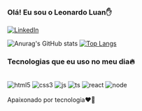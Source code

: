 ### Olá! Eu sou o Leonardo Luan✋


[![LinkedIn](https://img.shields.io/badge/LinkedIn-0077B5?style=for-the-badge&logo=linkedin&logoColor=white)](https://www.linkedin.com/in/leonardoluan/)


![Anurag's GitHub stats](https://github-readme-stats.vercel.app/api?username=Leonardodevcoder&show_icons=true&theme=dracula) 
[![Top Langs](https://github-readme-stats.vercel.app/api/top-langs/?username=Leonardodevcoder&langs_count=8)](https://github.com/anuraghazra/github-readme-stats)








### Tecnologias que eu uso no meu dia🔥
<br/>
<div style = "display: inline_block" > 
<img align="center" alt="html5" src= "https://img.shields.io/badge/HTML5-E34F26?style=for-the-badge&logo=html5&logoColor=white" />
<img align="center" alt="css3" src= "https://img.shields.io/badge/CSS3-1572B6?style=for-the-badge&logo=css3&logoColor=white">
<img align="center" alt="js" src= "https://img.shields.io/badge/JavaScript-F7DF1E?style=for-the-badge&logo=javascript&logoColor=black"/>
<img align="center" alt="ts" src= "https://img.shields.io/badge/TypeScript-007ACC?style=for-the-badge&logo=typescript&logoColor=white" />
<img align="center" alt="react" src= "https://img.shields.io/badge/React-20232A?style=for-the-badge&logo=react&logoColor=61DAF" />
<img align="center" alt="node" src= "https://img.shields.io/badge/Node.js-43853D?style=for-the-badge&logo=node.js&logoColor=white" />

<br/>
<br/>Apaixonado por tecnologia❤️‍🔥
